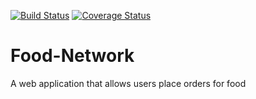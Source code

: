 [![Build Status](https://travis-ci.org/mosinmiloluwa01/Food-Network.svg?branch=develop)](https://travis-ci.org/mosinmiloluwa01/Food-Network) [![Coverage Status](https://coveralls.io/repos/github/mosinmiloluwa01/Food-Network/badge.svg?branch=develop)](https://coveralls.io/github/mosinmiloluwa01/Food-Network?branch=develop)
# Food-Network
A web application that allows users place orders for food
